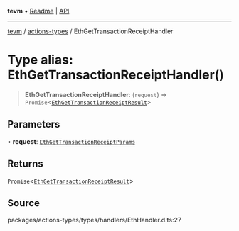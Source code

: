 **tevm** • [Readme](../../README.md) \| [API](../../modules.md)

***

[tevm](../../README.md) / [actions-types](../README.md) / EthGetTransactionReceiptHandler

# Type alias: EthGetTransactionReceiptHandler()

> **EthGetTransactionReceiptHandler**: (`request`) => `Promise`\<[`EthGetTransactionReceiptResult`](EthGetTransactionReceiptResult.md)\>

## Parameters

• **request**: [`EthGetTransactionReceiptParams`](EthGetTransactionReceiptParams.md)

## Returns

`Promise`\<[`EthGetTransactionReceiptResult`](EthGetTransactionReceiptResult.md)\>

## Source

packages/actions-types/types/handlers/EthHandler.d.ts:27
